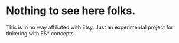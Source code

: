 # Nothing to see here folks.

This is in no way affiliated with Etsy. Just an experimental project for tinkering with ES* concepts.
